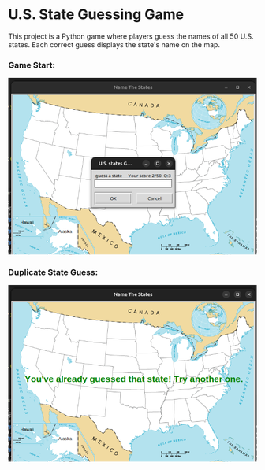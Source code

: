 # U.S. State Guessing Game

This project is a Python game where players guess the names of all 50 U.S. states. Each correct guess displays the state's name on the map.

### Game Start:
![Game Start](./result/start.png)

### Duplicate State Guess:
![Duplicate Guess](./result/same_answer.png)
